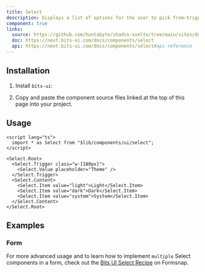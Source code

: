 ```yaml
---
title: Select
description: Displays a list of options for the user to pick from—triggered by a button.
component: true
links:
  source: https://github.com/huntabyte/shadcn-svelte/tree/main/sites/docs/src/lib/registry/default/ui/select
  doc: https://next.bits-ui.com/docs/components/select
  api: https://next.bits-ui.com/docs/components/select#api-reference
---
```


<script>
    import { ComponentPreview, ManualInstall, PMAddComp, PMInstall } from '$lib/components/docs'
</script>

<ComponentPreview name="select-demo">

<div></div>

</ComponentPreview>

## Installation

<PMAddComp name="select" />

<ManualInstall>

1. Install `bits-ui`:

<PMInstall command="bits-ui" />

2. Copy and paste the component source files linked at the top of this page into your project.

</ManualInstall>

## Usage

```svelte
<script lang="ts">
  import * as Select from "$lib/components/ui/select";
</script>

<Select.Root>
  <Select.Trigger class="w-[180px]">
    <Select.Value placeholder="Theme" />
  </Select.Trigger>
  <Select.Content>
    <Select.Item value="light">Light</Select.Item>
    <Select.Item value="dark">Dark</Select.Item>
    <Select.Item value="system">System</Select.Item>
  </Select.Content>
</Select.Root>
```

## Examples

### Form

For more advanced usage and to learn how to implement `multiple` Select components in a form, check out the [Bits UI Select Recipe](https://formsnap.dev/docs/recipes/bits-ui-select) on Formsnap.

<ComponentPreview name="select-form">

<div></div>

</ComponentPreview>
